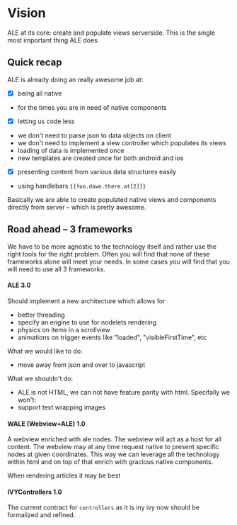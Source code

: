 # Vision

ALE at its core: create and populate views serverside. This is the single most important thing ALE does.

## Quick recap

ALE is already doing an really awesome job at:
- [x] being all native
 - for the times you are in need of native components
- [x] letting us code less
 - we don't need to parse json to data objects on client
 - we don't need to implement a view controller which populates its views
 - loading of data is implemented once
 - new templates are created once for both android and ios
- [x] presenting content from various data structures easily
 - using handlebars `{{foo.down.there.at[2]}}`

Basically we are able to create populated native views and components directly from server – which is pretty awesome.


## Road ahead – 3 frameworks

We have to be more agnostic to the technology itself and rather use the right tools for the right problem. Often you will find that none of these frameworks alone will meet your needs. In some cases you will find that you will need to use all 3 frameworks.

#### ALE 3.0

Should implement a new architecture which allows for
- better threading
- specify an engine to use for nodelets rendering
- physics on items in a scrollview
- animations on trigger events like "loaded", "visibleFirstTime", etc

What we would like to do:
- move away from json and over to javascript

What we shouldn't do:
- ALE is not HTML, we can not have feature parity with html. Specifally we won't:
 - support text wrapping images

#### WALE (Webview+ALE) 1.0

A webview enriched with ale nodes. The webview will act as a host for all content. The webview may at any time request native to present specific nodes at given coordinates. This way we can leverage all the technology within html and on top of that enrich with gracious native components.

When rendering articles it may be best

#### IVYControllers 1.0

The current contract for `controllers` as it is iny ivy now should be formalized and refined.
